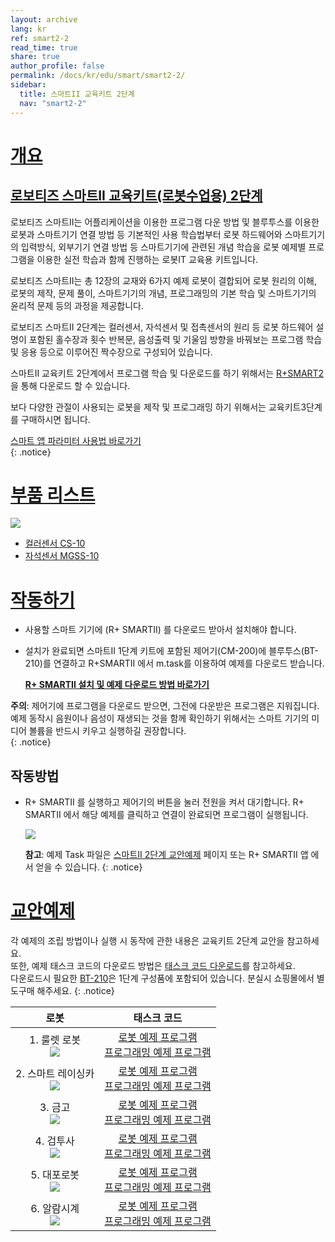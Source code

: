 ```yaml
---
layout: archive
lang: kr
ref: smart2-2
read_time: true
share: true
author_profile: false
permalink: /docs/kr/edu/smart/smart2-2/
sidebar:
  title: 스마트II 교육키트 2단계
  nav: "smart2-2"
---
```


# [개요](#개요)

## [로보티즈 스마트II 교육키트(로봇수업용) 2단계](#로보티즈-스마트ii-교육키트로봇수업용-2단계)

로보티즈 스마트II는 어플리케이션을 이용한 프로그램 다운 방법 및 블루투스를 이용한 로봇과 스마트기기 연결 방법 등 기본적인 사용 학습법부터 로봇 하드웨어와 스마트기기의 입력방식, 외부기기 연결 방법 등 스마트기기에 관련된 개념 학습을 로봇 예제별 프로그램을 이용한 실전 학습과 함께 진행하는 로봇IT 교육용 키트입니다.

로보티즈 스마트II는 총 12장의 교재와 6가지 예제 로봇이 결합되어 로봇 원리의 이해, 로봇의 제작, 문제 풀이, 스마트기기의 개념, 프로그래밍의 기본 학습 및 스마트기기의 윤리적 문제 등의 과정을 제공합니다.  

로보티즈 스마트II 2단계는 컬러센서, 자석센서 및 접촉센서의 원리 등 로봇 하드웨어 설명이 포함된 홀수장과 횟수 반복문, 음성출력 및 기울임 방향을 바꿔보는 프로그램 학습 및 응용 등으로 이루어진 짝수장으로 구성되어 있습니다.

스마트II 교육키트 2단계에서 프로그램 학습 및 다운로드를 하기 위해서는 [R+SMART2] 을 통해 다운로드 할 수 있습니다.

보다 다양한 관절이 사용되는 로봇을 제작 및 프로그래밍 하기 위해서는 교육키트3단계를 구매하시면 됩니다.

[스마트 앱 파라미터 사용법 바로가기]  
{: .notice}


# [부품 리스트](#부품-리스트)

![](/assets/images/edu/smart/smart2-2_e-manual.jpg)

- [컬러센서 CS-10]
- [자석센서 MGSS-10]

# [작동하기](#작동하기)

- 사용할 스마트 기기에 (R+ SMARTII) 를 다운로드 받아서 설치해야 합니다.

- 설치가 완료되면 스마트II 1단계 키트에 포함된 제어기(CM-200)에 블루투스(BT-210)를 연결하고 R+SMARTII 에서 m.task를 이용하여 예제를 다운로드 받습니다.

  **[R+ SMARTII 설치 및 예제 다운로드 방법 바로가기]**

**주의**: 제어기에 프로그램을 다운로드 받으면, 그전에 다운받은 프로그램은 지워집니다. 예제 동작시 음원이나 음성이 재생되는 것을 함께 확인하기 위해서는 스마트 기기의 미디어 볼륨을 반드시 키우고 실행하길 권장합니다.  
{: .notice}

## 작동방법

- R+ SMARTII 를 실행하고 제어기의 버튼을 눌러 전원을 켜서 대기합니다. R+ SMARTII 에서 해당 예제를 클릭하고 연결이 완료되면 프로그램이 실행됩니다.

  ![](/assets/images/edu/smart/cm_200_7.jpg)

  **참고**: 예제 Task 파일은 [스마트II 2단계 교안예제] 페이지 또는 R+ SMARTII 앱 에서 얻을 수 있습니다.
  {: .notice}

# [교안예제](#교안예제)

각 예제의 조립 방법이나 실행 시 동작에 관한 내용은 교육키트 2단계 교안을 참고하세요.  
또한, 예제 태스크 코드의 다운로드 방법은 [태스크 코드 다운로드]를 참고하세요.  
다운로드시 필요한 [BT-210]은 1단계 구성품에 포함되어 있습니다. 분실시 쇼핑몰에서 별도구매 해주세요.
{: .notice}

|                                       로봇                                        |                                         태스크 코드                                         |
|:---------------------------------------------------------------------------------:|:-------------------------------------------------------------------------------------------:|
|     1. 룰렛 로봇<br />![](/assets/images/edu/smart/01_smart2_l2_roulette.png)     |     [로봇 예제 프로그램][01_SMARTII_L2_ROULETTE_KR]<br />[프로그래밍 예제 프로그램][02_SMARTII_L2_Color_test_KR]      |
| 2. 스마트 레이싱카<br /> ![](/assets/images/edu/smart/01_smart2_l2_racingcar.png) |   [로봇 예제 프로그램][01_SMARTII_L2_RACINGCAR_KR]<br />[프로그래밍 예제 프로그램][02_SMARTII_L2_Vibration_test_KR]   |
|       3. 금고<br />![](/assets/images/edu/smart/01_smart2_l2_strongbox.png)       |     [로봇 예제 프로그램][01_SMARTII_L2_STRONGBOX_KR]<br />[프로그래밍 예제 프로그램][02_SMARTII_L2_Touch_test_KR]     |
|      4. 검투사<br />![](/assets/images/edu/smart/01_smart2_l2_gladiator.png)      | [로봇 예제 프로그램][01_SMARTII_L2_GLADIATOR_KR]<br />[프로그래밍 예제 프로그램][02_SMARTII_L2_FaceDetecting_test_KR] |
|       5. 대포로봇<br />![](/assets/images/edu/smart/01_smart2_l2_tank.png)        |        [로봇 예제 프로그램][01_SMARTII_L2_TANK_KR]<br />[프로그래밍 예제 프로그램][02_SMARTII_L2_TILT_test_KR]        |
|    6. 알람시계<br />![](/assets/images/edu/smart/01_smart2_l2_alarmclock.png)     |    [로봇 예제 프로그램][01_SMARTII_L2_ALARMCLOCK_KR ]<br />[프로그래밍 예제 프로그램][02_SMARTII_L2_Clock_test_KR]    |


[R+SMART2]: https://play.google.com/store/apps/details?id=com.robotis.smart2
[스마트 앱 파라미터 사용법 바로가기]: /docs/kr/software/rplus1/task/task_misc/#스마트앱-파라미터
[컬러센서 CS-10]: /docs/kr/parts/sensor/cs-10/
[자석센서 MGSS-10]: /docs/kr/parts/sensor/mgss-10/
[R+ SMARTII 설치 및 예제 다운로드 방법 바로가기]: /docs/kr/software/mobile_app/rplussmart/#r-smart-다운로드설치
[스마트II 2단계 교안예제]: #교안예제
[태스크 코드 다운로드]: /docs/kr/faq/download_task_code/
[BT-210]: /docs/kr/parts/communication/bt-210/
[01_SMARTII_L2_ROULETTE_KR]: http://support.robotis.com/ko/baggage_files/smart2/01_smart2_l2_roulette_kr.tsk
[02_SMARTII_L2_Color_test_KR]: http://support.robotis.com/ko/baggage_files/smart2/02_smart2_l2_color_test_kr.tsk
[01_SMARTII_L2_RACINGCAR_KR]: http://support.robotis.com/ko/baggage_files/smart2/01_smart2_l2_racingcar_kr.tsk
[02_SMARTII_L2_Vibration_test_KR]: http://support.robotis.com/ko/baggage_files/smart2/02_smart2_l2_vibration_test_kr.tsk
[01_SMARTII_L2_STRONGBOX_KR]: http://support.robotis.com/ko/baggage_files/smart2/01_smart2_l2_strongbox_kr.tsk
[02_SMARTII_L2_Touch_test_KR]: http://support.robotis.com/ko/baggage_files/smart2/02_smart2_l2_touch_test_kr.tsk
[01_SMARTII_L2_GLADIATOR_KR]: http://support.robotis.com/ko/baggage_files/smart2/01_smart2_l2_gladiator_kr.tsk
[02_SMARTII_L2_FaceDetecting_test_KR]: http://support.robotis.com/ko/baggage_files/smart2/02_smart2_l2_facedetecting_test_kr.tsk
[01_SMARTII_L2_TANK_KR]: http://support.robotis.com/ko/baggage_files/smart2/01_smart2_l2_tank_kr.tsk
[02_SMARTII_L2_TILT_test_KR]: http://support.robotis.com/ko/baggage_files/smart2/02_smart2_l2_tilt_test_kr.tsk
[01_SMARTII_L2_ALARMCLOCK_KR ]: http://support.robotis.com/ko/baggage_files/smart2/01_smart2_l2_alarmclock_kr.tsk
[02_SMARTII_L2_Clock_test_KR]: http://support.robotis.com/ko/baggage_files/smart2/02_smart2_l2_clock_test_kr.tsk
